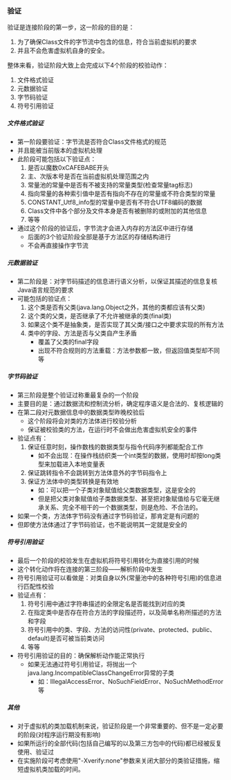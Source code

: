 ### 验证

验证是连接阶段的第一步，这一阶段的目的是：
1. 为了确保Class文件的字节流中包含的信息，符合当前虚拟机的要求
2. 并且不会危害虚拟机自身的安全。

整体来看，验证阶段大致上会完成以下4个阶段的校验动作：
1. 文件格式验证
2. 元数据验证
3. 字节码验证
4. 符号引用验证

##### 文件格式验证
* 第一阶段要验证：字节流是否符合Class文件格式的规范
* 并且能被当前版本的虚拟机处理
* 此阶段可能包括以下验证点：
    1. 是否以魔数0xCAFEBABE开头
    2. 主、次版本号是否在当前虚拟机处理范围之内
    3. 常量池的常量中是否有不被支持的常量类型(检查常量tag标志)
    4. 指向常量的各种索引值中是否有指向不存在的常量或不符合类型的常量
    5. CONSTANT_Utf8_info型的常量中是否有不符合UTF8编码的数据
    6. Class文件中各个部分及文件本身是否有被删除的或附加的其他信息
    7. 等等
* 通过这个阶段的验证后，字节流才会进入内存的方法区中进行存储
    * 后面的3个验证阶段全部是基于方法区的存储结构进行
    * 不会再直接操作字节流
##### 元数据验证
* 第二阶段是：对字节码描述的信息进行语义分析，以保证其描述的信息复核Java语言规范的要求
* 可能包括的验证点：
    1. 这个类是否有父类(java.lang.Object之外，其他的类都应该有父类)
    2. 这个类的父类，是否继承了不允许被继承的类(final类)
    3. 如果这个类不是抽象类，是否实现了其父类/接口之中要求实现的所有方法
    4. 类中的字段、方法是否与父类自产生矛盾
        * 覆盖了父类的final字段
        * 出现不符合规则的方法重载：方法参数都一致，但返回值类型却不同等
##### 字节码验证
* 第三阶段是整个验证过称重最复杂的一个阶段
* 主要目的是：通过数据流和控制流分析，确定程序语义是合法的、复核逻辑的
* 在第二段对元数据信息中的数据类型昨晚校验后
    * 这个阶段将会对类的方法体进行校验分析
    * 保证被校验类的方法，在运行时不会做出危害虚拟机安全的事件
* 验证点有：
    1. 保证任意时刻，操作数栈的数据类型与指令代码序列都能配合工作
        * 如不会出现：在操作栈纺织类一个int类型的数据，使用时却按long类型来加载进入本地变量表
    2. 保证跳转指令不会跳转到方法体意外的字节码指令上
    3. 保证方法体中的类型转换是有效地
        * 如：可以把一个子类对象赋值给父类数据类型，这是安全的
        * 但是把父类对象赋值给子类数据类型、甚至把对象赋值给与它毫无继承关系、完全不相干的一个数据类型，则是危险、不合法的。
* 如果一个类，方法体字节码没有通过字节码验证，那肯定是有问题的
* 但即使方法体通过了字节码验证，也不能说明其一定就是安全的
##### 符号引用验证
* 最后一个阶段的校验发生在虚拟机将符号引用转化为直接引用的时候
* 这个转化动作将在连接的第三阶段——解析阶段中发生
* 符号引用验证可以看做是：对类自身以外(常量池中的各种符号引用)的信息进行匹配性校验
* 验证点有：
    1. 符号引用中通过字符串描述的全限定名是否能找到对应的类
    2. 在指定类中是否存在符合方法的字段描述符，以及简单名称所描述的方法和字段
    3. 符号引用中的类、字段、方法的访问性(private、protected、public、default)是否可被当前类访问
    4. 等等
* 符号引用验证的目的：确保解析动作能正常执行
    * 如果无法通过符号引用验证，将抛出一个java.lang.IncompatibleClassChangeError异常的子类
        * 如：IllegalAccessError、NoSuchFieldError、NoSuchMethodError等
##### 其他

* 对于虚拟机的类加载机制来说，验证阶段是一个非常重要的、但不是一定必要的阶段(对程序运行期没有影响)
* 如果所运行的全部代码(包括自己编写的以及第三方包中的代码)都已经被反复使用、验证过
* 在实施阶段可考虑使用"-Xverify:none"参数来关闭大部分的类验证措施，缩短虚拟机类加载的时间。
